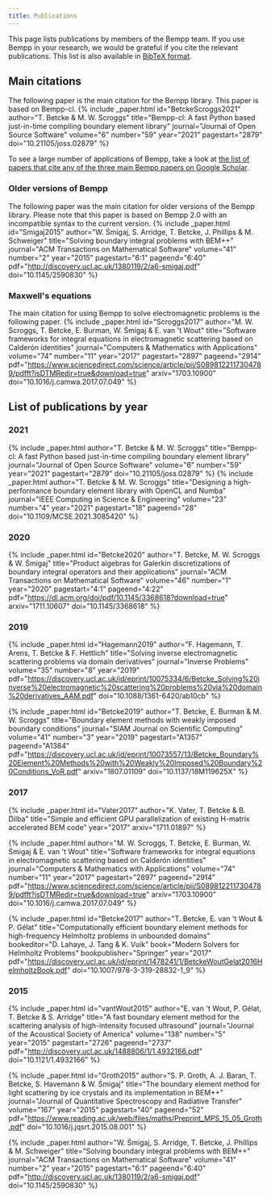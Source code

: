 ```yaml
---
title: Publications
---
```


This page lists publications by members of the Bempp team.
If you use Bempp in your research, we would be grateful if you cite the relevant publications.
This list is also available in [BibTeΧ format](assets/bempp.bib).

## Main citations

The following paper is the main citation for the Bempp library. This paper is based on Bempp-cl.
{% include _paper.html
    id="BetckeScroggs2021"
    author="T. Betcke & M. W. Scroggs"
    title="Bempp-cl: A fast Python based just-in-time compiling boundary element library"
    journal="Journal of Open Source Software"
    volume="6"
    number="59"
    year="2021"
    pagestart="2879"
    doi="10.21105/joss.02879"
%}

To see a large number of applications of Bempp, take a look at [the list of papers that cite any of the three main Bempp papers on Google Scholar](https://scholar.google.co.uk/scholar?cites=17530791602214284423,11433496395088984366,149600224103853667,3529577898501410539).

### Older versions of Bempp
The following paper was the main citation for older versions of the Bempp library.
Please note that this paper is based on Bempp 2.0 with an incompatible syntax to the current version.
{% include _paper.html
    id="Smigaj2015"
    author="W. Śmigaj, S. Arridge, T. Betcke, J. Phillips & M. Schweiger"
    title="Solving boundary integral problems with BEM++"
    journal="ACM Transactions on Mathematical Software"
    volume="41"
    number="2"
    year="2015"
    pagestart="6:1"
    pageend="6:40"
    pdf="http://discovery.ucl.ac.uk/1380119/2/a6-smigaj.pdf"
    doi="10.1145/2590830"
%}

### Maxwell's equations
The main citation for using Bempp to solve electromagnetic problems is the following paper.
{% include _paper.html
    id="Scroggs2017"
    author="M. W. Scroggs, T. Betcke, E. Burman, W. Śmigaj & E. van 't Wout"
    title="Software frameworks for integral equations in electromagnetic scattering based on Calderón identities"
    journal="Computers & Mathematics with Applications"
    volume="74"
    number="11"
    year="2017"
    pagestart="2897"
    pageend="2914"
    pdf="https://www.sciencedirect.com/science/article/pii/S0898122117304789/pdfft?isDTMRedir=true&download=true"
    arxiv="1703.10900"
    doi="10.1016/j.camwa.2017.07.049"
%}

## List of publications by year
### 2021
{% include _paper.html
    author="T. Betcke & M. W. Scroggs"
    title="Bempp-cl: A fast Python based just-in-time compiling boundary element library"
    journal="Journal of Open Source Software"
    volume="6"
    number="59"
    year="2021"
    pagestart="2879"
    doi="10.21105/joss.02879"
%}
{% include _paper.html
    author="T. Betcke & M. W. Scroggs"
    title="Designing a high-performance boundary element library with OpenCL and Numba"
    journal="IEEE Computing in Science & Engineering"
    volume="23"
    number="4"
    year="2021"
    pagestart="18"
    pageend="28"
    doi="10.1109/MCSE.2021.3085420"
%}

### 2020
{% include _paper.html
    id="Betcke2020"
    author="T. Betcke, M. W. Scroggs & W. Śmigaj"
    title="Product algebras for Galerkin discretizations of boundary integral operators and their applications"
    journal="ACM Transactions on Mathematical Software"
    volume="46"
    number="1"
    year="2020"
    pagestart="4:1"
    pageend="4:22"
    pdf="https://dl.acm.org/doi/pdf/10.1145/3368618?download=true"
    arxiv="1711.10607"
    doi="10.1145/3368618"
%}

### 2019
{% include _paper.html
    id="Hagemann2019"
    author="F. Hagemann, T. Arens, T. Betcke & F. Hettlich"
    title="Solving inverse electromagnetic scattering problems via domain derivatives"
    journal="Inverse Problems"
    volume="35"
    number="8"
    year="2019"
    pdf="https://discovery.ucl.ac.uk/id/eprint/10075334/6/Betcke_Solving%20inverse%20electromagnetic%20scattering%20problems%20via%20domain%20derivatives_AAM.pdf"
    doi="10.1088/1361-6420/ab10cb"
%}

{% include _paper.html
    id="Betcke2019"
    author="T. Betcke, E. Burman & M. W. Scroggs"
    title="Boundary element methods with weakly imposed boundary conditions"
    journal="SIAM Journal on Scientific Computing"
    volume="41"
    number="3"
    year="2019"
    pagestart="A1357"
    pageend="A1384"
    pdf="https://discovery.ucl.ac.uk/id/eprint/10073557/13/Betcke_Boundary%20Element%20Methods%20with%20Weakly%20Imposed%20Boundary%20Conditions_VoR.pdf"
    arxiv="1807.01109"
    doi="10.1137/18M119625X"
%}

### 2017
{% include _paper.html
    id="Vater2017"
    author="K. Vater, T. Betcke & B. Dilba"
    title="Simple and efficient GPU parallelization of existing H-matrix accelerated BEM code"
    year="2017"
    arxiv="1711.01897"
%}

{% include _paper.html
    author="M. W. Scroggs, T. Betcke, E. Burman, W. Śmigaj & E. van 't Wout"
    title="Software frameworks for integral equations in electromagnetic scattering based on Calderón identities"
    journal="Computers & Mathematics with Applications"
    volume="74"
    number="11"
    year="2017"
    pagestart="2897"
    pageend="2914"
    pdf="https://www.sciencedirect.com/science/article/pii/S0898122117304789/pdfft?isDTMRedir=true&download=true"
    arxiv="1703.10900"
    doi="10.1016/j.camwa.2017.07.049"
%}

{% include _paper.html
    id="Betcke2017"
    author="T. Betcke, E. van 't Wout & P. Gélat"
    title="Computationally efficient boundary element methods for high-frequency Helmholtz problems in unbounded domains"
    bookeditor="D. Lahaye, J. Tang & K. Vuik"
    book="Modern Solvers for Helmholtz Problems"
    bookpublisher="Springer"
    year="2017"
    pdf="https://discovery.ucl.ac.uk/id/eprint/1478241/1/BetckeWoutGelat2016HelmholtzBook.pdf"
    doi="10.1007/978-3-319-28832-1_9"
%}
### 2015
{% include _paper.html
    id="vantWout2015"
    author="E. van 't Wout, P. Gélat, T. Betcke & S. Arridge"
    title="A fast boundary element method for the scattering analysis of high-intensity focused ultrasound"
    journal="Journal of the Acoustical Society of America"
    volume="138"
    number="5"
    year="2015"
    pagestart="2726"
    pageend="2737"
    pdf="http://discovery.ucl.ac.uk/1488806/1/1.4932166.pdf"
    doi="10.1121/1.4932166"
%}

{% include _paper.html
    id="Groth2015"
    author="S. P. Groth, A. J. Baran, T. Betcke, S. Havemann & W. Śmigaj"
    title="The boundary element method for light scattering by ice crystals and its implementation in BEM++"
    journal="Journal of Quantitative Spectroscopy and Radiative Transfer"
    volume="167"
    year="2015"
    pagestart="40"
    pageend="52"
    pdf="https://www.reading.ac.uk/web/files/maths/Preprint_MPS_15_05_Groth.pdf"
    doi="10.1016/j.jqsrt.2015.08.001"
%}

{% include _paper.html
    author="W. Śmigaj, S. Arridge, T. Betcke, J. Phillips & M. Schweiger"
    title="Solving boundary integral problems with BEM++"
    journal="ACM Transactions on Mathematical Software"
    volume="41"
    number="2"
    year="2015"
    pagestart="6:1"
    pageend="6:40"
    pdf="http://discovery.ucl.ac.uk/1380119/2/a6-smigaj.pdf"
    doi="10.1145/2590830"
%}

